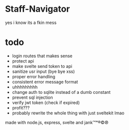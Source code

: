 # Staff-Navigator
yes i know its a fkin mess

# todo
- login routes that makes sense
- protect api
- make svelte send token to api
- sanitize usr input (bye bye xss)
- proper error handling
- consistent error message format
- uhhhhhhhhh
- change auth to sqlite instead of a dumb constant
- prevent sql injection
- verify jwt token (check if expired)
- profit???
- probably rewrite the whole thing with just sveltekit lmao


made with node.js, express, svelte and jank™℠®©℗
